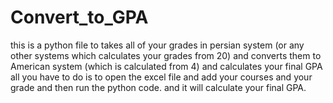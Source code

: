 # Convert_to_GPA
this is a python file to takes all of your grades in persian system (or any other systems which calculates your grades from 20) and converts them to American system (which is calculated from 4)
and calculates your final GPA
all you have to do is to open the excel file and add your courses and your grade and then run the python code. and it will calculate your final GPA.
